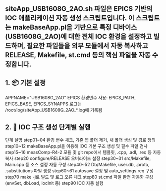 siteApp_USB1608G_2AO.sh 파일은 EPICS 기반의 IOC 애플리케이션 자동 생성 스크립트입니다.
이 스크립트는 makeBaseApp.pl을 기반으로 특정 디바이스(USB1608G_2AO)에 대한 전체 IOC 환경을 설정하고 빌드하며, 필요한 파일들을 외부 모듈에서 자동 복사하고 RELEASE, Makefile, st.cmd 등의 핵심 파일을 자동 수정합니다.
---
## 1. 📦 기본 설정
APPNAME="USB1608G_2AO"
EPICS 환경변수 사용: EPICS_PATH, EPICS_BASE, EPICS_SYNAPPS
로그는 /root/log/siteApp_USB1608G_2AO_*.log에 기록됨

## 2. 🧱 IOC 구조 생성 단계별 실행
단계	설명
step01~04	환경 변수 체크, 기존 앱 폴더 제거, 새 폴더 생성 및 경로 정의
step10~12	makeBaseApp.pl을 이용해 IOC 기본 구조 생성 및 필수 파일 검사
step15~16	measComp-R4-2 모듈 및 git repo에서 템플릿, .cpp, .adl, .req 등 자동 복사
step20	    configure/RELEASE 오버라이드 설정
step30~31	src/Makefile, Main.cpp 등 소스 설정 자동 구성
step40~52	Db/Makefile, user.db, .proto, .substitutions 파일 생성
step60~61	autosave 설정 및 auto_settings.req 구성
step70	    make -j로 빌드 및 로그 오류 체크
step80	    st.cmd 파일 완전 자동화 구성 (envSet, dbLoad, iocInit 등)
step90	    IOC 자동 실행

